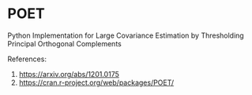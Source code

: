 # POET
Python Implementation for Large Covariance Estimation by Thresholding Principal Orthogonal Complements

References:
1. https://arxiv.org/abs/1201.0175
2. https://cran.r-project.org/web/packages/POET/
